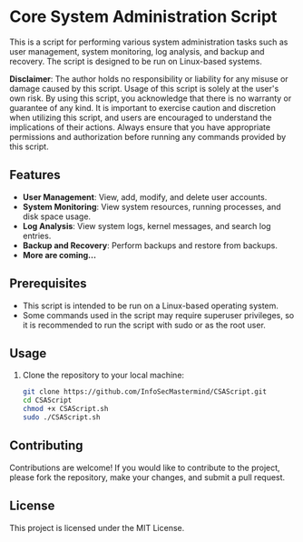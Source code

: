 # Core System Administration Script

This is a script for performing various system administration tasks such as user management, system monitoring, log analysis, and backup and recovery. The script is designed to be run on Linux-based systems.

**Disclaimer**: The author holds no responsibility or liability for any misuse or damage caused by this script. Usage of this script is solely at the user's own risk. By using this script, you acknowledge that there is no warranty or guarantee of any kind. It is important to exercise caution and discretion when utilizing this script, and users are encouraged to understand the implications of their actions. Always ensure that you have appropriate permissions and authorization before running any commands provided by this script.


## Features

- **User Management**: View, add, modify, and delete user accounts.
- **System Monitoring**: View system resources, running processes, and disk space usage.
- **Log Analysis**: View system logs, kernel messages, and search log entries.
- **Backup and Recovery**: Perform backups and restore from backups.
- **More are coming...**

## Prerequisites

- This script is intended to be run on a Linux-based operating system.
- Some commands used in the script may require superuser privileges, so it is recommended to run the script with sudo or as the root user.

## Usage

1. Clone the repository to your local machine:

   ```bash
   git clone https://github.com/InfoSecMastermind/CSAScript.git
   cd CSAScript
   chmod +x CSAScript.sh
   sudo ./CSAScript.sh

## Contributing

Contributions are welcome! If you would like to contribute to the project, please fork the repository, make your changes, and submit a pull request.

## License
This project is licensed under the MIT License.
